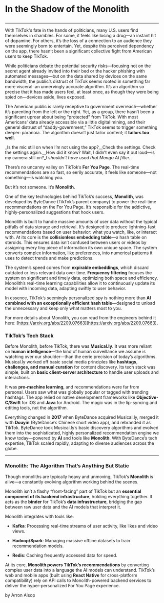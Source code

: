 <h1>In the Shadow of the Monolith</h1>

<div style="border-bottom: 1px solid black; margin-top: 0; padding-bottom: 10px;"></div>

With TikTok's fate in the hands of politicians, many U.S. users find themselves in shambles. For some, it feels like losing a drug—an instant hit of dopamine. For others, it’s the loss of a connection to an audience they were seemingly born to entertain. Yet, despite this perceived dependency on the app, there hasn’t been a significant collective fight from American users to keep TikTok. 

While politicians debate the potential security risks—focusing not on the secret agent already invited into their bed or the hacker phishing with automated messages—but on the data shared by devices on the same bandwidth, the public’s distrust of TikTok seems rooted in something far more visceral: an unnervingly accurate algorithm. It’s an algorithm so precise that it has made users feel, at least once, as though they were being spied on—devices aside, lives exposed.

The American public is rarely receptive to government overreach—whether it’s parenting from the left or the right. Yet, as a group, there hasn’t been a significant uproar about being “protected” from TikTok. With most Americans' data already accessible via a little digital mining, and their general distrust of “daddy-government,” TikTok seems to trigger something deeper: paranoia. The algorithm doesn’t just tailor content; it **tailors too well**.

_Is the mic still on when I’m not using the app?__Check the settings. Check the settings again.__How did it know? Wait, I didn’t even say it out loud—is my camera still on?__I shouldn’t have used that Manga AI filter._

There’s no uncanny valley on TikTok’s **For You Page**. The real-time recommendations are so fast, so eerily accurate, it feels like someone—not something—is watching you.

But it’s not someone. It’s **Monolith**.

One of the key technologies behind TikTok’s success, **Monolith**, was developed by ByteDance (TikTok’s parent company) to power the real-time recommendations on the For You Page. It’s responsible for the addictive, highly-personalized suggestions that hook users.

Monolith is built to handle massive amounts of user data without the typical pitfalls of data storage and retrieval. It’s designed to produce lightning-fast recommendations based on user behavior: what you watch, like, or interact with. At its core is the **collisionless embedding table**—a hash table on steroids. This ensures data isn’t confused between users or videos by assigning every tiny piece of information its own unique space. The system converts complex information, like preferences, into numerical patterns it uses to detect trends and make predictions.

The system’s speed comes from **expirable embeddings**, which discard outdated or less relevant data over time. **Frequency filtering** focuses the system on significant and timely data, optimizing both space and efficiency. Monolith’s real-time learning capabilities allow it to continuously update its model with incoming data, adapting swiftly to user behavior.

In essence, TikTok’s seemingly personalized spy is nothing more than **AI combined with an exceptionally efficient hash table**—designed to unload the unnecessary and keep only what matters most to you.

For more details about Monolith, you can read from the engineers behind it here: [https://arxiv.org/abs/2209.07663](https://arxiv.org/abs/2209.07663).

  

### **TikTok’s Tech Stack**

Before Monolith, before TikTok, there was **Musical.ly**. It was more reliant on **human intelligence**—the kind of human surveillance we assume is watching over our shoulder—than the eerie precision of today’s algorithms. Musical.ly worked off basic social media principles like **hashtags, challenges, and manual curation** for content discovery. Its tech stack was simple, built on **basic client-server architecture** to handle user uploads and interactions.

It was **pre-machine learning**, and recommendations were far from personal. Users saw what was globally popular or tagged with trending hashtags. The app relied on native development frameworks like **Objective-C/Swift** for iOS and **Java** for Android. The magic was in the lip-syncing and editing tools, not the algorithm.

Everything changed in **2017** when ByteDance acquired Musical.ly, merged it with **Douyin** (ByteDance’s Chinese short video app), and rebranded it as TikTok. ByteDance took Musical.ly’s basic discovery algorithms and evolved them into the sophisticated, highly personalized recommendation engine we know today—powered by **AI** and tools like **Monolith**. With ByteDance’s tech expertise, TikTok scaled rapidly, adapting to diverse audiences across the globe.

  

- - -

  

### **Monolith: The Algorithm That’s Anything But Static**

Though monoliths are typically heavy and unmoving, TikTok’s **Monolith** is alive—a constantly evolving algorithm working behind the scenes.

Monolith isn’t a flashy “front-facing” part of TikTok but an **essential component of its backend infrastructure**, holding everything together. It acts as the **binder** for TikTok’s **data infrastructure**, bridging the gap between raw user data and the AI models that interpret it.

Monolith integrates with tools like:

*   **Kafka**: Processing real-time streams of user activity, like likes and video views.
    
*   **Hadoop/Spark**: Managing massive offline datasets to train recommendation models.
    
*   **Redis**: Caching frequently accessed data for speed.
    

At its core, **Monolith powers TikTok’s recommendations** by converting complex user data into a language the AI models can understand. TikTok’s web and mobile apps (built using **React Native** for cross-platform compatibility) rely on API calls to Monolith-powered backend services to deliver the hyper-personalized For You Page experience.


by Arron Alsop
